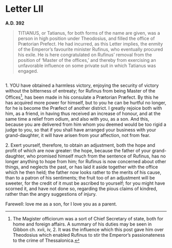# Letter LII
**A.D. 392**

> TITIANUS, or Tatianus, for both forms of the name are given,
> was a person in high position under Theodosius, and filled the
> office of Prætorian Prefect. He had incurred, as this Letter
> implies, the enmity of the Emperor’s favourite minister Rufinus,
> who eventually procured his exile. He is here congratulated on
> Rufinus’ removal from the position of ‘Master of the offices,’
> and thereby from exercising an unfavorable influence on some
> private suit in which Tatianus was engaged.

```{centered} AMBROSE TO TITIANUS
```

1\. YOU have obtained a harmless victory, enjoying the security of
victory without the bitterness of entreaty; for Rufinus from being
Master of the Offices[^235], has been made in his consulate a Prætorian
Præfect. By this he has acquired more power for himself, but to you
he can be hurtful no longer, for he is become the Præfect of another
district. I greatly rejoice both with him, as a friend, in having thus
received an increase of honour, and at the same time a relief from
odium, and also with you, as a son. And this, because you are delivered
from him whom you deemed would be too rigid a judge to you, so that if
you shall have arranged your business with your grand-daughter, it will
have arisen from your affection, not from fear.

2\. Exert yourself, therefore, to obtain an adjustment, both the hope
and profit of which are now greater: the hope, because the father of
your grand-daughter, who promised himself much from the sentence of
Rufinus, has no longer anything to hope from him; for Rufinus is now
concerned about other things, and neglects the past, or has laid it
aside together with the office which he then held; the father now looks
rather to the merits of his cause, than to a patron of his sentiments;
the fruit too of an adjustment will be sweeter, for the credit of it
must be ascribed to yourself; for you might have scorned it, and have
not done so, regarding the pious claims of kindred, rather than the
angry suggestions of injury.

Farewell: love me as a son, for I love you as a parent.

[^235]: The Magister officiorum was a sort of Chief Secretary of
    state, both for home and foreign affairs. A summary of his
    duties may be seen in Gibbon ch. xvii, iv, 2. It was the
    influence which this post gave him over Theodosius which
    enabled Rufinus to stir the Emperor’s passionateness to
    the crime of Thessalonica.
